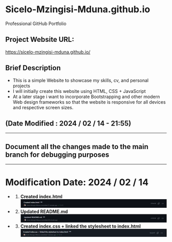 # Sicelo-Mzingisi-Mduna.github.io
Professional GitHub Portfolio

## Project Website URL:
https://sicelo-mzingisi-mduna.github.io/

## Brief Description
* This is a simple Website to showcase my skills, cv, and personal projects
* I will initially create this website using HTML, CSS + JavaScript
* At a later stage i want to incorporate Bootstrapping and other modern Web design frameworks so that the website is responsive for all devices and respective screen sizes. 

## (Date Modified  : 2024 / 02 / 14 - 21:55)
---------------------------------------------------------------------------------------------------
## Document all the changes made to the main branch for debugging purposes

----------------------------------------------------------------------------------------------------

# Modification Date: 2024 / 02 / 14

* 1) __Created index.html__
![alt text](image.png) 

* 2) __Updated README.md__
![alt text](image-1.png)

* 3) __Created index.css + linked the stylesheet to index.html__
![alt text](image-2.png)


